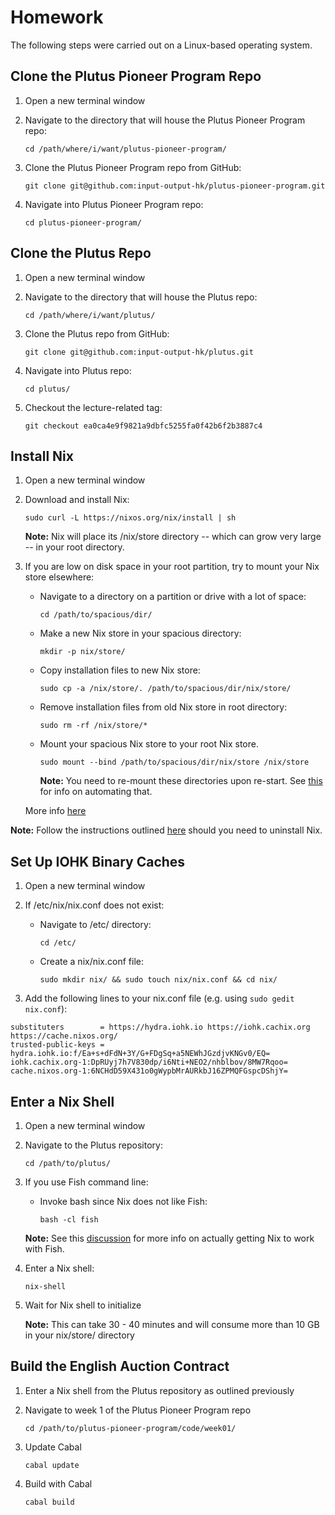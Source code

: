 # Homework

The following steps were carried out on a Linux-based operating system.

## Clone the Plutus Pioneer Program Repo

1. Open a new terminal window
2. Navigate to the directory that will house the Plutus Pioneer Program repo:

    `cd /path/where/i/want/plutus-pioneer-program/`

3. Clone the Plutus Pioneer Program repo from GitHub:

    `git clone git@github.com:input-output-hk/plutus-pioneer-program.git`

4. Navigate into Plutus Pioneer Program repo:

    `cd plutus-pioneer-program/`

## Clone the Plutus Repo

1. Open a new terminal window
2. Navigate to the directory that will house the Plutus repo:

    `cd /path/where/i/want/plutus/`

3. Clone the Plutus repo from GitHub:

    `git clone git@github.com:input-output-hk/plutus.git`

4. Navigate into Plutus repo:

    `cd plutus/`

5. Checkout the lecture-related tag:

    `git checkout ea0ca4e9f9821a9dbfc5255fa0f42b6f2b3887c4`

## Install Nix

1. Open a new terminal window
2. Download and install Nix:

    `sudo curl -L https://nixos.org/nix/install | sh`

    **Note:** Nix will place its /nix/store directory -- which can grow very large -- in your root directory.
3. If you are low on disk space in your root partition, try to mount your Nix store elsewhere:
    - Navigate to a directory on a partition or drive with a lot of space:

        `cd /path/to/spacious/dir/`

    - Make a new Nix store in your spacious directory:

        `mkdir -p nix/store/`

    - Copy installation files to new Nix store:

        `sudo cp -a /nix/store/. /path/to/spacious/dir/nix/store/`

    - Remove installation files from old Nix store in root directory:

        `sudo rm -rf /nix/store/*`

    - Mount your spacious Nix store to your root Nix store.

        `sudo mount --bind /path/to/spacious/dir/nix/store /nix/store`

        **Note:** You need to re-mount these directories upon re-start. See [this](https://askubuntu.com/questions/650800/symbolic-links-lost-after-restart) for info on automating that.

    More info [here](https://forum.holochain.org/t/install-nix-to-custom-location/4221)


**Note:** Follow the instructions outlined [here](https://github.com/NixOS/nix/issues/1402) should you need to uninstall Nix.

## Set Up IOHK Binary Caches

1. Open a new terminal window
2. If /etc/nix/nix.conf does not exist:
   - Navigate to /etc/ directory:

       `cd /etc/`

   - Create a nix/nix.conf file:

       `sudo mkdir nix/ && sudo touch nix/nix.conf && cd nix/`

3. Add the following lines to your nix.conf file (e.g. using `sudo gedit nix.conf`):
```
substituters        = https://hydra.iohk.io https://iohk.cachix.org https://cache.nixos.org/
trusted-public-keys = hydra.iohk.io:f/Ea+s+dFdN+3Y/G+FDgSq+a5NEWhJGzdjvKNGv0/EQ= iohk.cachix.org-1:DpRUyj7h7V830dp/i6Nti+NEO2/nhblbov/8MW7Rqoo= cache.nixos.org-1:6NCHdD59X431o0gWypbMrAURkbJ16ZPMQFGspcDShjY=
```


## Enter a Nix Shell

1. Open a new terminal window
2. Navigate to the Plutus repository:

    `cd /path/to/plutus/`

3. If you use Fish command line:
    - Invoke bash since Nix does not like Fish:

        `bash -cl fish`

    **Note:** See this [discussion](https://github.com/NixOS/nix/issues/1512) for more info on actually getting Nix to work with Fish.

4. Enter a Nix shell:

    `nix-shell`

5. Wait for Nix shell to initialize

    **Note:** This can take 30 - 40 minutes and will consume more than 10 GB in your nix/store/ directory

## Build the English Auction Contract

1. Enter a Nix shell from the Plutus repository as outlined previously
2. Navigate to week 1 of the Plutus Pioneer Program repo

    `cd /path/to/plutus-pioneer-program/code/week01/`

2. Update Cabal

    `cabal update`

3. Build with Cabal

    `cabal build`
